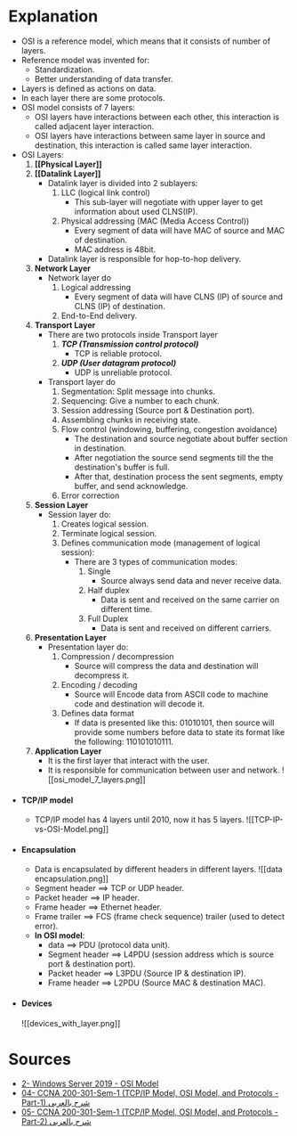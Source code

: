 # Explanation
- OSI is a reference model, which means that it consists of number of layers.
- Reference model was invented for:
	- Standardization.
	- Better understanding of data transfer.
- Layers is defined as actions on data.
- In each layer there are some protocols.
- OSI model consists of 7 layers:
	- OSI layers have interactions between each other, this interaction is called adjacent layer interaction.
	- OSI layers have interactions between same layer in source and destination, this interaction is called same layer interaction.
- OSI Layers:
	1. **[[Physical Layer]]**
	2. **[[Datalink Layer]]**
		-  Datalink layer is divided into 2 sublayers:
			1. LLC (logical link control) 
				-  This sub-layer will negotiate with upper layer to get information about used CLNS(IP).
			2. Physical addressing (MAC (Media Access Control))
				- Every segment of data will have MAC of source and MAC of destination.
				- MAC address is 48bit.
		- Datalink layer is responsible for hop-to-hop delivery.
	3. **Network Layer**
		- Network layer do
			1. Logical addressing
				- Every segment of data will have CLNS (IP) of source and CLNS (IP) of destination.
			2. End-to-End delivery.
	4. **Transport Layer**
		 - There are two protocols inside Transport layer
			1. **_TCP (Transmission control protocol)_** 
				- TCP is reliable protocol.
			2. **_UDP (User datagram protocol)_**
				- UDP is unreliable protocol.
		-  Transport layer do
			1. Segmentation: Split message into chunks.
			2. Sequencing: Give a number to each chunk.
			3. Session addressing (Source port & Destination port).
			4. Assembling chunks in receiving state.
			5. Flow control (windowing, buffering, congestion avoidance)
				-  The destination and source negotiate about buffer section in destination.
				- After negotiation the source send segments till the the destination's buffer is full.
				- After that, destination process the sent segments, empty buffer, and send acknowledge.
			6.  Error correction
	5. **Session Layer**
		-  Session layer do:
			1. Creates logical session.
			2. Terminate logical session.
			3. Defines communication mode (management of logical session):
				-  There are 3 types of communication modes:
					1. Single
						- Source always send data and never receive data.
					2. Half duplex
						- Data is sent and received on the same carrier on different time. 
					3. Full Duplex
						- Data is sent and received on different carriers.
	6. **Presentation Layer**
		- Presentation layer do:
			1. Compression / decompression
				- Source will compress the data and destination will decompress it.
			2. Encoding / decoding 
				- Source will Encode data from ASCII code to machine code and destination will decode it. 
			3. Defines data format
				- If data is presented like this: 01010101, then source will provide some numbers before data to state its format like the following: 110101010111.
	7. **Application Layer**
		-  It is the first layer that interact with the user.
		- It is responsible for communication between user and network.
![[osi_model_7_layers.png]]
- #### TCP/IP model
	- TCP/IP  model has 4 layers until 2010, now it has 5 layers.
	 ![[TCP-IP-vs-OSI-Model.png]]
- #### Encapsulation
	- Data is encapsulated by different headers in different layers.
	 ![[data encapsulation.png]]
	- Segment header        ==> TCP or UDP header.
	- Packet header            ==> IP header.
	- Frame header            ==> Ethernet header.
	- Frame trailer              ==> FCS (frame check sequence) trailer (used to detect error).
	- **In OSI model**:
		- data                    ==> PDU (protocol data unit).
		- Segment header ==> L4PDU (session address which is source port & destination port).
		- Packet header     ==> L3PDU (Source IP & destination IP).
		- Frame header     ==> L2PDU (Source MAC & destination MAC).
- #### Devices
	 ![[devices_with_layer.png]]
# Sources
- [2- Windows Server 2019 - OSI Model](https://www.youtube.com/watch?v=PUahuNxkQoo&list=PLped9VG7STA9vZFYwVIIbnSdfu8gKUpm2&index=3)
- [04- CCNA 200-301-Sem-1 (TCP/IP Model, OSI Model, and Protocols - Part-1) شرح بالعربى](https://www.youtube.com/watch?v=cuAuHsx0bcc&list=PLyDiLBk6tDH48IAmjAfH8OhrIeTSf23id&index=6&t=346s)
- [05- CCNA 200-301-Sem-1 (TCP/IP Model, OSI Model, and Protocols - Part-2) شرح بالعربى](https://www.youtube.com/watch?v=8pu0nh9BZnU&list=PLyDiLBk6tDH48IAmjAfH8OhrIeTSf23id&index=7&t=1s)